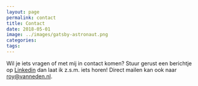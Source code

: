 ```yaml
---
layout: page
permalink: contact
title: Contact
date: 2018-05-01
image: ../images/gatsby-astronaut.png
categories:
tags:
---
```


Wil je iets vragen of met mij in contact komen? Stuur gerust een berichtje op [Linkedin](https://www.linkedin.com/in/roy-van-neden-10549761/) dan laat ik z.s.m. iets horen! Direct mailen kan ook naar roy@vanneden.nl.